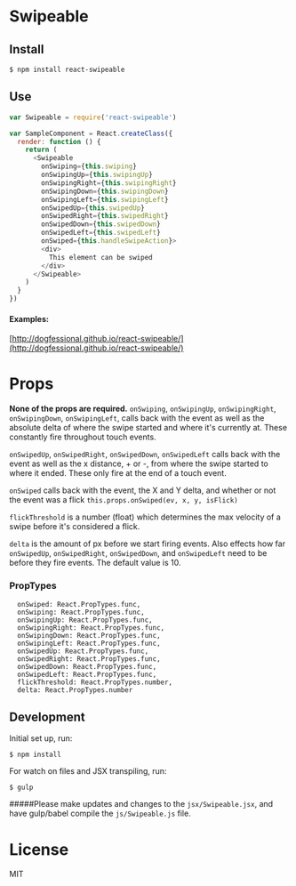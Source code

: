 # Swipeable

## Install

```console
$ npm install react-swipeable
```

## Use

```js
var Swipeable = require('react-swipeable')

var SampleComponent = React.createClass({
  render: function () {
    return (
      <Swipeable
        onSwiping={this.swiping}
        onSwipingUp={this.swipingUp}
        onSwipingRight={this.swipingRight}
        onSwipingDown={this.swipingDown}
        onSwipingLeft={this.swipingLeft}
        onSwipedUp={this.swipedUp}
        onSwipedRight={this.swipedRight}
        onSwipedDown={this.swipedDown}
        onSwipedLeft={this.swipedLeft}
        onSwiped={this.handleSwipeAction}>
        <div>
          This element can be swiped
        </div>
      </Swipeable>
    )
  }
})
```

#### Examples:
[http://dogfessional.github.io/react-swipeable/](http://dogfessional.github.io/react-swipeable/)

# Props

**None of the props are required.**
`onSwiping`, `onSwipingUp`, `onSwipingRight`, `onSwipingDown`, `onSwipingLeft`, calls back with the event
as well as the absolute delta of where the swipe started and where it's currently at. These constantly fire throughout touch events.

`onSwipedUp`, `onSwipedRight`, `onSwipedDown`, `onSwipedLeft` calls back with the event
as well as the x distance, + or -, from where the swipe started to where it ended. These only fire at the end of a touch event.

`onSwiped` calls back with the event, the X and Y delta, and whether or not the event was a flick `this.props.onSwiped(ev, x, y, isFlick)`

`flickThreshold` is a number (float) which determines the max velocity of a swipe before it's considered a flick.

`delta` is the amount of px before we start firing events. Also effects how far `onSwipedUp`, `onSwipedRight`, `onSwipedDown`, and `onSwipedLeft` need to be before they fire events. The default value is 10.

### PropTypes

```
  onSwiped: React.PropTypes.func,
  onSwiping: React.PropTypes.func,
  onSwipingUp: React.PropTypes.func,
  onSwipingRight: React.PropTypes.func,
  onSwipingDown: React.PropTypes.func,
  onSwipingLeft: React.PropTypes.func,
  onSwipedUp: React.PropTypes.func,
  onSwipedRight: React.PropTypes.func,
  onSwipedDown: React.PropTypes.func,
  onSwipedLeft: React.PropTypes.func,
  flickThreshold: React.PropTypes.number,
  delta: React.PropTypes.number
```

## Development

Initial set up, run:

```console
$ npm install
```

For watch on files and JSX transpiling, run:

```console
$ gulp
```

#####Please make updates and changes to the `jsx/Swipeable.jsx`, and have gulp/babel compile the `js/Swipeable.js` file.

# License

MIT
